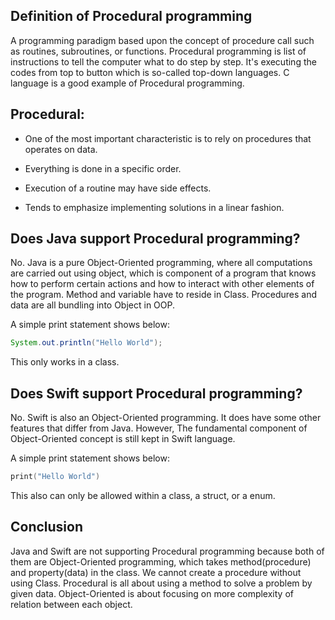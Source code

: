 ## Definition of Procedural programming
 A programming paradigm based upon the concept of procedure call such as routines, subroutines, or functions. Procedural programming is list of instructions to tell the computer what to do step by step. It's executing the codes from top to button which is so-called top-down languages. C language is a good example of Procedural programming.

## Procedural:
 * One of the most important characteristic is to rely on procedures that operates on data.  

 * Everything is done in a specific order.

 * Execution of a routine may have side effects.

 * Tends to emphasize implementing solutions in a linear fashion.

## Does Java support Procedural programming?
No. Java is a pure Object-Oriented programming, where all computations are carried out using object, which is component of a program that knows how to perform certain actions and how to interact with other elements of the program. Method and variable have to reside in Class. Procedures and data are all bundling into Object in OOP.


A simple print statement shows below:
```Java
System.out.println("Hello World");
```
This only works in a class.

## Does Swift support Procedural programming?
No. Swift is also an Object-Oriented programming. It does have some other features that differ from Java. However, The fundamental component of Object-Oriented concept is still kept in Swift language.

A simple print statement shows below:
``` Swift
print("Hello World")
```
This also can only be allowed within a class, a struct, or a enum.

## Conclusion
Java and Swift are not supporting Procedural programming because both of them are Object-Oriented programming, which takes method(procedure) and property(data) in the class. We cannot create a procedure without using Class.
Procedural is all about using a method to solve a problem by given data.
Object-Oriented is about focusing on more complexity of relation between each object. 
